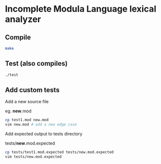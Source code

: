 # Incomplete Modula Language lexical analyzer

## Compile

```bash
make
```

## Test (also compiles)

```bash
./test
```

## Add custom tests

Add a new source file

eg. **new**.mod
```bash
cp test1.mod new.mod
vim new.mod # add a new edge case
```

Add expected output to tests directory

tests/**new**.mod.expected
```bash
cp tests/test1.mod.expected tests/new.mod.expected
vim tests/new.mod.expected
```

